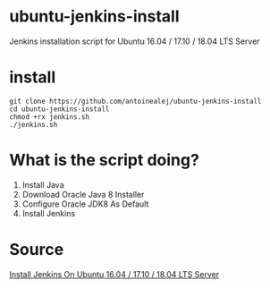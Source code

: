 # ubuntu-jenkins-install
Jenkins installation script for Ubuntu 16.04 / 17.10 / 18.04 LTS Server

# install
```
git clone https://github.com/antoinealej/ubuntu-jenkins-install
cd ubuntu-jenkins-install
chmod +rx jenkins.sh
./jenkins.sh
```

# What is the script doing?
1. Install Java
2. Download Oracle Java 8 Installer
3. Configure Oracle JDK8 As Default
4. Install Jenkins

# Source
[Install Jenkins On Ubuntu 16.04 / 17.10 / 18.04 LTS Server](https://websiteforstudents.com/install-jenkins-on-ubuntu-16-04-17-10-18-04-lts-server/ "websiteforstudents.com")
